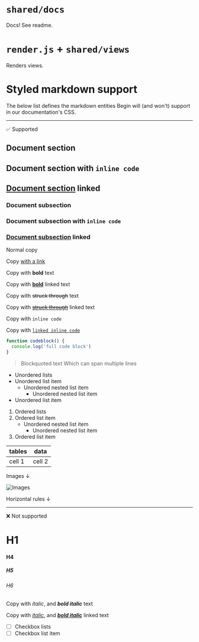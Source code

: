 # `shared/docs`

Docs! See readme.

# `render.js` + `shared/views`

Renders views.

# Styled markdown support

The below list defines the markdown entities Begin will (and won't) support in our documentation's CSS.

---

✅ Supported

## Document section
## Document section with `inline code`
## [Document section](#) linked

### Document subsection
### Document subsection with `inline code`
### [Document subsection](#) linked

Normal copy

Copy [with a link](#)

Copy with **bold** text

Copy with **[bold](#)** linked text

Copy with ~~struck through~~ text

Copy with ~~[struck through](#)~~ linked text

Copy with `inline code`

Copy with [`linked inline code`](#)

```javascript
function codeblock() {
  console.log('full code block')
}
```

> Blockquoted text
> Which can span multiple lines


- Unordered lists
- Unordered list item
  - Unordered nested list item
    - Unordered nested list item
- Unordered list item


1. Ordered lists
2. Ordered list item
   - Unordered nested list item
     - Unordered nested list item
3. Ordered list item


| tables   | data      |
|----------|-----------|
| cell 1   | cell 2    |


Images ↓

![Images](http://www.placepuppy.net/400/250)

Horizontal rules ↓

-----


❌ Not supported

# H1
#### H4
##### H5
###### H6

Copy with _italic_, and **_bold italic_** text

Copy with _[italic](#)_, and **_[bold italic](#)_** linked text

- [ ] Checkbox lists
- [ ] Checkbox list item
